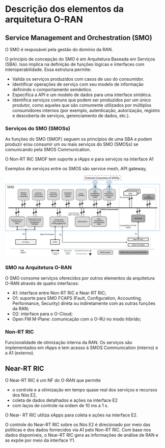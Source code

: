 # Descrição dos elementos da arquitetura O-RAN

## Service Management and Orchestration (SMO)

O SMO é resposável pela gestão do domínio da RAN.

O princípio de concepção do SMO é em Arquitetura Baseada em Serviços (SBA).
Isso implica na definição de funções lógicas e interfaces com interoperabilidade.
Essa estrutura permite:

- Valida os serviços produzidos com casos de uso do consumidor. 
- Identificar operações de serviço com seu modelo de informação definindo o comportamento semântico. 
- Especifica a API e um modelo de dados para uma interface sintática. 
- Identifica serviços comuns que podem ser produzidos por um único produtor, como aqueles que são comumente utilizados por múltiplos consumidores internos (por exemplo, autenticação, autorização, registro e descoberta de serviços, gerenciamento de dados, etc.).

### Serviços do SMO (SMOSs)

As funções do SMO (SMOF) seguem os princípios de uma SBA e podem 
produzir e/ou consumir um ou mais serviços do SMO (SMOSs) 
se comunicando pela SMOS Communication.

O Non-RT RIC SMOF tem suporte a rApps e para serviços na interface A1

Exemplos de serviços entre os SMOS são service mesh, API gateway,

![SMOSs ARQ](figs/smo_arq.png)

### SMO na Arquitetura O-RAN

O SMO consome serviços oferecidos por outros elementos da arquitetura O-RAN através de quatro interfaces:

- A1: interface entre Non-RT RIC e Near-RT RIC;
- O1: suporte para SMO FCAPS (Fault, Configuration, Accounting, Performance, Security)
direta ou indiretamente com as outras funções da RAN;
- O2: interface para o O-Cloud;
- Open FM M-Plane: comunicação com o O-RU no modo híbrido;

### Non-RT RIC

Funcionalidade de otimização interna da RAN.
Os serviços são implementados em rApps e tem acesso à SMOS Communication (interno) e a A1 (externo).

## Near-RT RIC

O Near-RT RIC é um NF do O-RAN que permite 
- o controle e a otimização em tempo quase real dos serviços e recursos dos Nós E2, 
- coleta de dados detalhados e ações na interface E2
- com laços de controle na ordem de 10 ms a 1 s.

O Near- RT RIC utiliza xApps para coleta e ações na interface E2.

O controle do Near-RT RIC sobre os Nós E2 é direcionado por meio das políticas e dos dados fornecidos via A1 pelo Non-RT RIC. 
Com base nos dados disponíveis, o Near-RT RIC gera as informações de análise de RAN e as expõe por meio da interface Y1.

